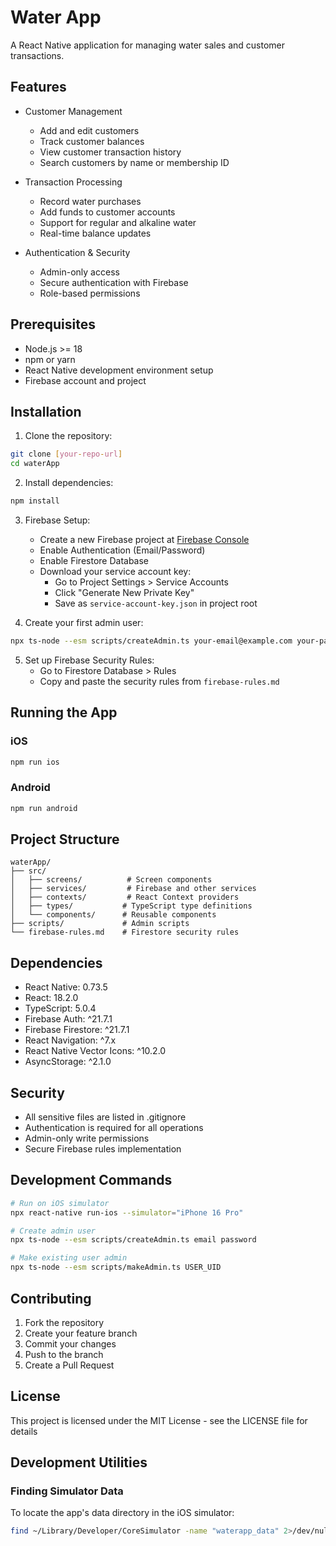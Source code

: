 # Water App

A React Native application for managing water sales and customer transactions.

## Features

- Customer Management
  - Add and edit customers
  - Track customer balances
  - View customer transaction history
  - Search customers by name or membership ID

- Transaction Processing
  - Record water purchases
  - Add funds to customer accounts
  - Support for regular and alkaline water
  - Real-time balance updates

- Authentication & Security
  - Admin-only access
  - Secure authentication with Firebase
  - Role-based permissions

## Prerequisites

- Node.js >= 18
- npm or yarn
- React Native development environment setup
- Firebase account and project

## Installation

1. Clone the repository:
```bash
git clone [your-repo-url]
cd waterApp
```

2. Install dependencies:
```bash
npm install
```

3. Firebase Setup:
   - Create a new Firebase project at [Firebase Console](https://console.firebase.google.com)
   - Enable Authentication (Email/Password)
   - Enable Firestore Database
   - Download your service account key:
     - Go to Project Settings > Service Accounts
     - Click "Generate New Private Key"
     - Save as `service-account-key.json` in project root

4. Create your first admin user:
```bash
npx ts-node --esm scripts/createAdmin.ts your-email@example.com your-password
```

5. Set up Firebase Security Rules:
   - Go to Firestore Database > Rules
   - Copy and paste the security rules from `firebase-rules.md`

## Running the App

### iOS
```bash
npm run ios
```

### Android
```bash
npm run android
```

## Project Structure

```
waterApp/
├── src/
│   ├── screens/          # Screen components
│   ├── services/         # Firebase and other services
│   ├── contexts/         # React Context providers
│   ├── types/           # TypeScript type definitions
│   └── components/      # Reusable components
├── scripts/             # Admin scripts
└── firebase-rules.md    # Firestore security rules
```

## Dependencies

- React Native: 0.73.5
- React: 18.2.0
- TypeScript: 5.0.4
- Firebase Auth: ^21.7.1
- Firebase Firestore: ^21.7.1
- React Navigation: ^7.x
- React Native Vector Icons: ^10.2.0
- AsyncStorage: ^2.1.0

## Security

- All sensitive files are listed in .gitignore
- Authentication is required for all operations
- Admin-only write permissions
- Secure Firebase rules implementation

## Development Commands

```bash
# Run on iOS simulator
npx react-native run-ios --simulator="iPhone 16 Pro"

# Create admin user
npx ts-node --esm scripts/createAdmin.ts email password

# Make existing user admin
npx ts-node --esm scripts/makeAdmin.ts USER_UID
```

## Contributing

1. Fork the repository
2. Create your feature branch
3. Commit your changes
4. Push to the branch
5. Create a Pull Request

## License

This project is licensed under the MIT License - see the LICENSE file for details


## Development Utilities

### Finding Simulator Data
To locate the app's data directory in the iOS simulator:
```bash
find ~/Library/Developer/CoreSimulator -name "waterapp_data" 2>/dev/null
```